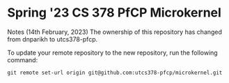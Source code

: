 # Spring '23 CS 378 PfCP Microkernel


Notes (14th February, 2023)
The ownership of this repository has changed from dnparikh to utcs378-pfcp. 

To update your remote repository to the new repository, run the following command:

`git remote set-url origin git@github.com:utcs378-pfcp/microkernel.git`

